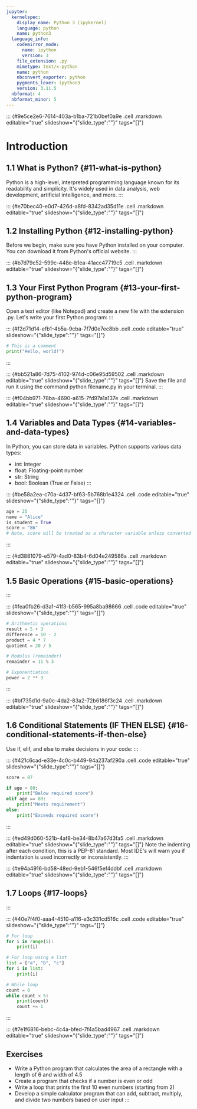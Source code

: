 ```yaml
---
jupyter:
  kernelspec:
    display_name: Python 3 (ipykernel)
    language: python
    name: python3
  language_info:
    codemirror_mode:
      name: ipython
      version: 3
    file_extension: .py
    mimetype: text/x-python
    name: python
    nbconvert_exporter: python
    pygments_lexer: ipython3
    version: 3.11.5
  nbformat: 4
  nbformat_minor: 5
---
```


::: {#9e5ce2e6-7614-403a-b1ba-721b0bef0a9e .cell .markdown editable="true" slideshow="{\"slide_type\":\"\"}" tags="[]"}
# Introduction

## 1.1 What is Python? {#11-what-is-python}

Python is a high-level, interpreted programming language known for its
readability and simplicity. It\'s widely used in data analysis, web
development, artificial intelligence, and more.
:::

::: {#e70bec40-e0d7-426d-a8fd-8342ad35d11e .cell .markdown editable="true" slideshow="{\"slide_type\":\"\"}" tags="[]"}
## 1.2 Installing Python {#12-installing-python}

Before we begin, make sure you have Python installed on your computer.
You can download it from Python\'s official website.
:::

::: {#b7d79c52-599c-448e-b1ea-41acc47719c5 .cell .markdown editable="true" slideshow="{\"slide_type\":\"\"}" tags="[]"}
## 1.3 Your First Python Program {#13-your-first-python-program}

Open a text editor (like Notepad) and create a new file with the
extension .py. Let\'s write your first Python program:
:::

::: {#f2d71d14-efb1-4b5a-9cba-7f7d0e7ec8bb .cell .code editable="true" slideshow="{\"slide_type\":\"\"}" tags="[]"}
``` python
# This is a comment 
print("Hello, world!")
```
:::

::: {#bb521a86-7d75-4102-974d-c06e95d59502 .cell .markdown editable="true" slideshow="{\"slide_type\":\"\"}" tags="[]"}
Save the file and run it using the command python filename.py in your
terminal.
:::

::: {#f04bb971-78ba-4690-a615-7fd97a1a137e .cell .markdown editable="true" slideshow="{\"slide_type\":\"\"}" tags="[]"}
## 1.4 Variables and Data Types {#14-variables-and-data-types}

In Python, you can store data in variables. Python supports various data
types:

-   int: Integer
-   float: Floating-point number
-   str: String
-   bool: Boolean (True or False)
:::

::: {#be58a2ea-c70a-4d37-bf63-5b768b1e4324 .cell .code editable="true" slideshow="{\"slide_type\":\"\"}" tags="[]"}
``` python
age = 25 
name = "Alice" 
is_student = True
score = "86"
# Note, score will be treated as a character variable unless converted
```
:::

::: {#d3881079-e579-4ad0-83b4-6d04e249586a .cell .markdown editable="true" slideshow="{\"slide_type\":\"\"}" tags="[]"}
## 1.5 Basic Operations {#15-basic-operations}
:::

::: {#fea0fb26-d3a1-41f3-b565-995a8ba98666 .cell .code editable="true" slideshow="{\"slide_type\":\"\"}" tags="[]"}
``` python
# Arithmetic operations 
result = 5 + 3 
difference = 10 - 2 
product = 4 * 7 
quotient = 20 / 5 

# Modulus (remainder) 
remainder = 11 % 3 

# Exponentiation 
power = 2 ** 3
```
:::

::: {#bf735d1d-9a0c-4da2-83a2-72b6186f3c24 .cell .markdown editable="true" slideshow="{\"slide_type\":\"\"}" tags="[]"}
## 1.6 Conditional Statements (IF THEN ELSE) {#16-conditional-statements-if-then-else}

Use if, elif, and else to make decisions in your code:
:::

::: {#421c6cad-e33e-4c0c-b449-94a237af290a .cell .code editable="true" slideshow="{\"slide_type\":\"\"}" tags="[]"}
``` python
score = 87

if age < 80: 
    print("Below required score") 
elif age == 80: 
    print("Meets requirement") 
else: 
    print("Exceeds required score")
```
:::

::: {#ed49d060-521b-4af8-be34-8b47a67d3fa5 .cell .markdown editable="true" slideshow="{\"slide_type\":\"\"}" tags="[]"}
Note the indenting after each condition, this is a PEP-81 standard. Most
IDE's will warn you if indentation is used incorrectly or
inconsistently.
:::

::: {#e94a4916-bd58-48ed-9eb1-546f5ef4ddbf .cell .markdown editable="true" slideshow="{\"slide_type\":\"\"}" tags="[]"}
## 1.7 Loops {#17-loops}
:::

::: {#40e7f4f0-aaa4-4510-a116-e3c331cd516c .cell .code editable="true" slideshow="{\"slide_type\":\"\"}" tags="[]"}
``` python
# For loop 
for i in range(5): 
    print(i) 

# For loop using a list
list = ["a", "b", "c"]
for i in list: 
    print(i) 

# While loop 
count = 0 
while count < 5: 
    print(count) 
    count += 1
```
:::

::: {#7e1f6816-bebc-4c4a-bfed-7f4a5bad4967 .cell .markdown editable="true" slideshow="{\"slide_type\":\"\"}" tags="[]"}
## Exercises

-   Write a Python program that calculates the area of a rectangle with
    a length of 6 and width of 4.5
-   Create a program that checks if a number is even or odd
-   Write a loop that prints the first 10 even numbers (starting from 2)
-   Develop a simple calculator program that can add, subtract,
    multiply, and divide two numbers based on user input
:::
